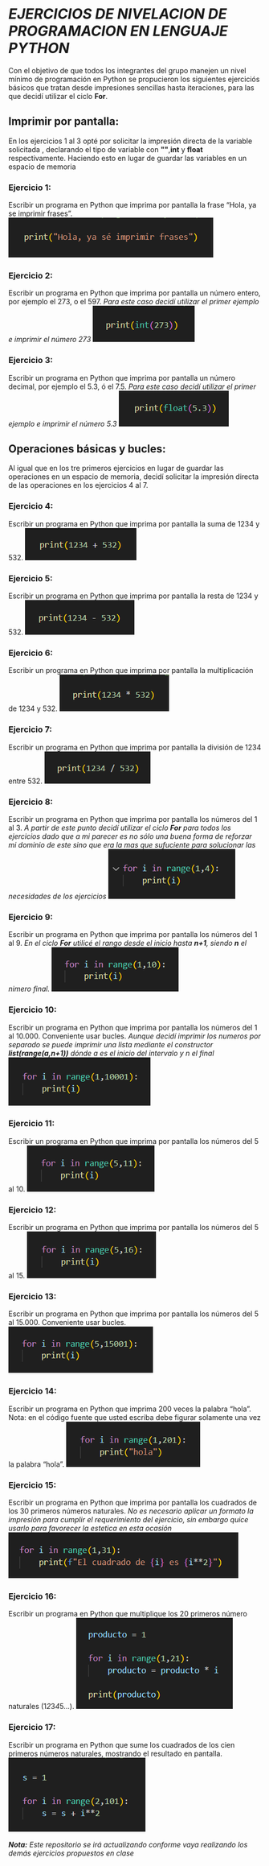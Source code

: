 # *EJERCICIOS DE NIVELACION DE PROGRAMACION EN LENGUAJE PYTHON*

Con el objetivo de que todos los integrantes del grupo manejen un nivel mínimo de programación en Python se propucieron los siguientes ejerciciós básicos que tratan desde impresiones sencillas hasta iteraciones, para las que decidí utilizar el ciclo **For**.

## Imprimir por pantalla:

En los ejercicios 1 al 3 opté por solicitar la impresión directa de la variable solicitada , declarando el tipo de variable con **""**,**int** y **float** respectivamente. Haciendo esto en lugar de guardar las variables en un espacio de memoria

### Ejercicio 1:
Escribir un programa en Python que imprima por pantalla la frase “Hola, ya se imprimir frases”.
![alt text](image.png)

### Ejercicio 2:
Escribir un programa en Python que imprima por pantalla un número entero, por ejemplo el 273, o el 597.
*Para este caso decidí utilizar el primer ejemplo e imprimir el número 273* 
![alt text](image-1.png)

### Ejercicio 3:
Escribir un programa en Python que imprima por pantalla un número decimal, por ejemplo el 5.3, ó el 7.5.
*Para este caso decidí utilizar el primer ejemplo e imprimir el número 5.3* 
![alt text](image-2.png)

## Operaciones básicas y bucles:

Al igual que en los tre primeros ejercicios en lugar de guardar las operaciones en un espacio de memoria, decidí solicitar la impresión directa de las operaciones en los ejercicios 4 al 7.

### Ejercicio 4:
Escribir un programa en Python que imprima por pantalla la suma de 1234 y 532.
![alt text](image-3.png)

### Ejercicio 5:
Escribir un programa en Python que imprima por pantalla la resta de 1234 y 532.
![alt text](image-4.png)

### Ejercicio 6:
Escribir un programa en Python que imprima por pantalla la multiplicación de 1234 y 532.
![alt text](image-5.png)

### Ejercicio 7:
Escribir un programa en Python que imprima por pantalla la división de 1234 entre 532.
![alt text](image-6.png)

### Ejercicio 8:
Escribir un programa en Python que imprima por pantalla los números del 1 al 3.
*A partir de este punto decidí utilizar el ciclo **For** para todos los ejercicios dado que a mi parecer es no sólo una buena forma de reforzar mi dominio de este sino que era la mas que sufuciente para solucionar las necesidades de los ejercicios*
![alt text](image-7.png)

### Ejercicio 9:
Escribir un programa en Python que imprima por pantalla los números del 1 al 9.
*En el ciclo **For** utilicé el rango desde el inicio hasta **n+1**, siendo **n** el nimero final.*
![alt text](image-8.png)

### Ejercicio 10:
Escribir un programa en Python que imprima por pantalla los números del 1 al 10.000. Conveniente usar bucles.
*Aunque decidí imprimir los numeros por separado se puede imprimir una lista mediante el constructor **list(range(a,n+1))** dónde a es el inicio del intervalo y n el final*
![alt text](image-9.png)

### Ejercicio 11:
Escribir un programa en Python que imprima por pantalla los números del 5 al 10.
![alt text](image-10.png)

### Ejercicio 12:
Escribir un programa en Python que imprima por pantalla los números del 5 al 15.
![alt text](image-11.png)

### Ejercicio 13:
Escribir un programa en Python que imprima por pantalla los números del 5 al 15.000. Conveniente usar bucles.
![alt text](image-12.png)

### Ejercicio 14:
Escribir un programa en Python que imprima 200 veces la palabra “hola”. Nota: en el código fuente que usted escriba debe figurar solamente una vez la palabra “hola”.
![alt text](image-13.png)

### Ejercicio 15:
Escribir un programa en Python que imprima por pantalla los cuadrados de los 30 primeros números naturales.
*No es necesario aplicar un formato la impresión para cumplir el requerimiento del ejercicio, sin embargo quice usarlo para favorecer la estetica en esta ocasión*
![alt text](image-14.png)

### Ejercicio 16:
Escribir un programa en Python que multiplique los 20 primeros número naturales (1*2*3*4*5...).
![alt text](image-15.png)

### Ejercicio 17:
Escribir un programa en Python que sume los cuadrados de los cien primeros números naturales, mostrando el resultado en pantalla.
![alt text](image-16.png)

***Nota:** Este repositorio se irá actualizando conforme vaya realizando los demás ejercicios propuestos en clase*